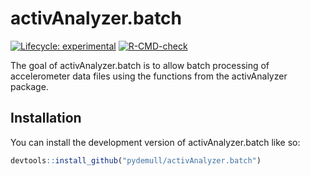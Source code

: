 
<!-- README.md is generated from README.Rmd. Please edit that file -->

# activAnalyzer.batch

<!-- badges: start -->

[![Lifecycle:
experimental](https://img.shields.io/badge/lifecycle-experimental-orange.svg)](https://lifecycle.r-lib.org/articles/stages.html#experimental)
[![R-CMD-check](https://github.com/pydemull/activAnalyzer/workflows/R-CMD-check/badge.svg)](https://github.com/pydemull/activAnalyzer/actions)
<!-- badges: end -->

The goal of activAnalyzer.batch is to allow batch processing of
accelerometer data files using the functions from the activAnalyzer
package.

## Installation

You can install the development version of activAnalyzer.batch like so:

``` r
devtools::install_github("pydemull/activAnalyzer.batch")
```
